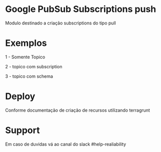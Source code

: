 <!--
:type: service
:name: Unico Google PubSub
:description: Deploy Topics and subscriptions in all projects
:icon: /_docs/ns-128.png
:category: gcp-infrastructure
:cloud: GCP
:tags: pubsub
-->

# Google PubSub Subscriptions push

Modulo destinado a criação subscriptions do tipo pull

# Exemplos

1 - Somente Topico

2 - topico com subscription

3 - topico com schema

# Deploy

Conforme documentação de criação de recursos utilizando terragrunt

# Support

Em caso de duvidas vá ao canal do slack #help-realiability

